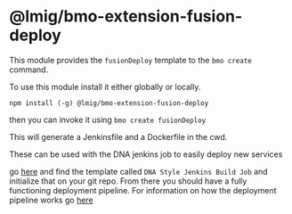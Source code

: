 # @lmig/bmo-extension-fusion-deploy

This module provides the `fusionDeploy` template to the `bmo create` command.

To use this module install it either globally or locally.

`npm install (-g) @lmig/bmo-extension-fusion-deploy`

then you can invoke it using `bmo create fusionDeploy`

This will generate a Jenkinsfile and a Dockerfile in the cwd.

These can be used with the DNA jenkins job to easily deploy new services

go [here](https://dna-initializer-production.prod.uscm.libertyec.com/catalog) and find the template called
`DNA Style Jenkins Build Job` and initialize that on your git repo. From there you should have a fully functioning deployment pipeline.
For information on how the deployment pipeline works go [here](TODO-ADD-LINK-TO-DEPLOY-DOCS)
